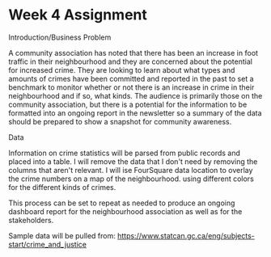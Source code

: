 # Week 4 Assignment
Introduction/Business Problem

A community association has noted that there has been an increase in foot traffic in their neighbourhood and they are concerned about the potential for increased crime. They are looking to learn about what types and amounts of crimes have been committed and reported in the past to set a benchmark to monitor whether or not there is an increase in crime in their neighbourhood and if so, what kinds. The audience is primarily those on the community association, but there is a potential for the information to be formatted into an ongoing report in the newsletter so a summary of the data should be prepared to show a snapshot for community awareness.

Data 

Information on crime statistics will be parsed from public records and placed into a table. I will remove the data that I don't need by removing the columns that aren't relevant. I will ise FourSquare data location to overlay the crime numbers on a map of the neighbourhood. using different colors for the different kinds of crimes.

This process can be set to repeat as needed to produce an ongoing dashboard report for the neighbourhood association as well as for the stakeholders.

Sample data will be pulled from: https://www.statcan.gc.ca/eng/subjects-start/crime_and_justice 
